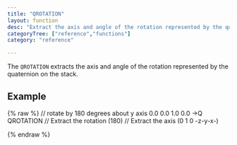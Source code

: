 ```yaml
---
title: "QROTATION"
layout: function
desc: "Extract the axis and angle of the rotation represented by the quaternion on the stack."
categoryTree: ["reference","functions"]
category: "reference"

---
```


The `QROTATION` extracts the axis and angle of the rotation represented by the quaternion on the stack.


## Example ##

{% raw %}
<warp10-warpscript-widget backend="{{backend}}"  exec-endpoint="{{execEndpoint}}">
// rotate by 180 degrees about y axis
0.0 0.0 1.0 0.0 ->Q
QROTATION
// Extract the rotation (180)
// Extract the axis (0 1 0 -z-y-x-)

</warp10-warpscript-widget>
{% endraw %} 